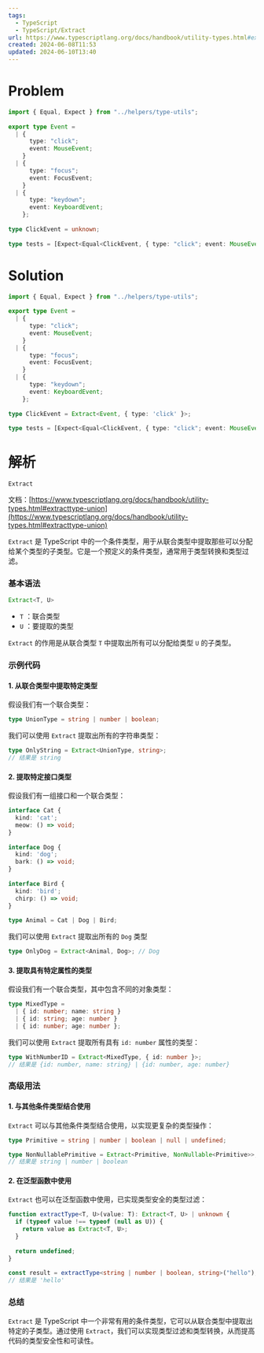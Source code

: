 ```yaml
---
tags:
  - TypeScript
  - TypeScript/Extract
url: https://www.typescriptlang.org/docs/handbook/utility-types.html#extracttype-union
created: 2024-06-08T11:53
updated: 2024-06-10T13:40
---
```

# Problem

```ts file:problem
import { Equal, Expect } from "../helpers/type-utils";  
  
export type Event =  
  | {  
      type: "click";  
      event: MouseEvent;  
    }  
  | {  
      type: "focus";  
      event: FocusEvent;  
    }  
  | {  
      type: "keydown";  
      event: KeyboardEvent;  
    };  
  
type ClickEvent = unknown;  
  
type tests = [Expect<Equal<ClickEvent, { type: "click"; event: MouseEvent }>>];
```

# Solution

```ts file:solution fold
import { Equal, Expect } from "../helpers/type-utils";  
  
export type Event =  
  | {  
      type: "click";  
      event: MouseEvent;  
    }  
  | {  
      type: "focus";  
      event: FocusEvent;  
    }  
  | {  
      type: "keydown";  
      event: KeyboardEvent;  
    };  
  
type ClickEvent = Extract<Event, { type: 'click' }>;  
  
type tests = [Expect<Equal<ClickEvent, { type: "click"; event: MouseEvent }>>];
```

# 解析

`Extract` 

文档：[https://www.typescriptlang.org/docs/handbook/utility-types.html#extracttype-union](https://www.typescriptlang.org/docs/handbook/utility-types.html#extracttype-union)

`Extract` 是 TypeScript 中的一个条件类型，用于从联合类型中提取那些可以分配给某个类型的子类型。它是一个预定义的条件类型，通常用于类型转换和类型过滤。

### 基本语法

```ts
Extract<T, U>
```

- `T` ：联合类型
- `U` ：要提取的类型

`Extract` 的作用是从联合类型 `T` 中提取出所有可以分配给类型 `U` 的子类型。

### 示例代码

#### 1. 从联合类型中提取特定类型

假设我们有一个联合类型：

```ts
type UnionType = string | number | boolean;
```

我们可以使用 `Extract` 提取出所有的字符串类型：

```ts
type OnlyString = Extract<UnionType, string>;
// 结果是 string
```

#### 2. 提取特定接口类型

假设我们有一组接口和一个联合类型：

```ts
interface Cat {  
  kind: 'cat';  
  meow: () => void;  
}  
  
interface Dog {  
  kind: 'dog';  
  bark: () => void;  
}  
  
interface Bird {  
  kind: 'bird';  
  chirp: () => void;  
}  
  
type Animal = Cat | Dog | Bird;
```

我们可以使用 `Extract` 提取出所有的 `Dog` 类型

```ts
type OnlyDog = Extract<Animal, Dog>; // Dog
```

#### 3. 提取具有特定属性的类型

假设我们有一个联合类型，其中包含不同的对象类型：

```ts
type MixedType =  
  | { id: number; name: string }  
  | { id: string; age: number }  
  | { id: number; age: number };
```

我们可以使用 `Extract` 提取所有具有 `id: number` 属性的类型：

```ts
type WithNumberID = Extract<MixedType, { id: number }>; 
// 结果是 {id: number, name: string} | {id: number, age: number}
```

### 高级用法

#### 1. 与其他条件类型结合使用

`Extract` 可以与其他条件类型结合使用，以实现更复杂的类型操作：

```ts
type Primitive = string | number | boolean | null | undefined;  

type NonNullablePrimitive = Extract<Primitive, NonNullable<Primitive>>;
// 结果是 string | number | boolean
```

#### 2. 在泛型函数中使用

`Extract` 也可以在泛型函数中使用，已实现类型安全的类型过滤：

```ts
function extractType<T, U>(value: T): Extract<T, U> | unknown {  
  if (typeof value !== typeof (null as U)) {  
    return value as Extract<T, U>;  
  }  
  
  return undefined;
}  
  
const result = extractType<string | number | boolean, string>("hello");  
// 结果是 'hello'
```

### 总结

`Extract` 是 TypeScript 中一个非常有用的条件类型，它可以从联合类型中提取出特定的子类型。通过使用 `Extract`，我们可以实现类型过滤和类型转换，从而提高代码的类型安全性和可读性。

